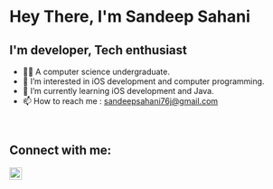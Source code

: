 # Hey There, I'm Sandeep Sahani

## I'm developer, Tech enthusiast 

- 👨‍💻 A computer science undergraduate.
- 👀 I’m interested in iOS development and computer programming.
- 🌱 I’m currently learning iOS development and Java.
- 📫 How to reach me : sandeepsahani76j@gmail.com
<br>

## Connect with me:

[<img aling="left" alt="LinkedIn | sandeep" width="22px" src="https://cdn.jsdelivr.net/npm/simple-icons@v3/icons/linkedin.svg"/>](https://www.linkedin.com/in/sandeep-sahani-883398220/)

